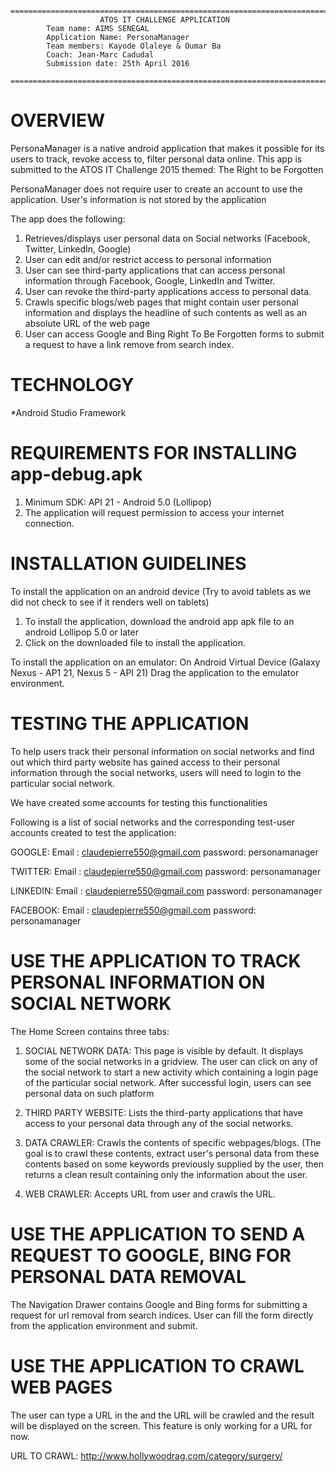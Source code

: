  		===============================================================================
                        ATOS IT CHALLENGE APPLICATION
			Team name: AIMS SENEGAL
			Application Name: PersonaManager
			Team members: Kayode Olaleye & Oumar Ba
			Coach: Jean-Marc Cadudal
			Submission date: 25th April 2016
                 ===============================================================================


OVERVIEW
===========
PersonaManager is a native android application that makes it possible for its users to track, revoke access to, filter personal data online. 
This app is submitted to the ATOS IT Challenge 2015 themed: The Right to be Forgotten

PersonaManager does not require user to create an account to use the application. User's information is not stored by the application

The app does the following:

1. Retrieves/displays user personal data on Social networks (Facebook, Twitter, LinkedIn, Google)
2. User can edit and/or restrict access to personal information
3. User can see third-party applications that can access personal information through Facebook, Google, LinkedIn and Twitter.
4. User can revoke the third-party applications access to personal data.
5. Crawls specific blogs/web pages that might contain user personal information and displays the headline of such contents as well as an absolute URL of the web page
6. User can access Google and Bing Right To Be Forgotten forms to submit a request to have a link remove from search index.

TECHNOLOGY
=======================

*Android Studio Framework

REQUIREMENTS FOR INSTALLING app-debug.apk
============================================

1. Minimum SDK: API 21 - Android 5.0 (Lollipop)
2. The application will request permission to access your internet connection.

INSTALLATION GUIDELINES
================================

To install the application on an android device (Try to avoid tablets as we did not check to see if it renders well on tablets)
1. To install the application, download the android app apk file to an android Lollipop 5.0 or later 
2. Click on the downloaded file to install the application.

To install the application on an emulator:
On Android Virtual Device (Galaxy Nexus - AP1 21, Nexus 5 - API 21)
Drag the application to the emulator environment.

TESTING THE APPLICATION
=============================

To help users track their personal information on social networks and find out which third party website has gained access to their personal information through the social networks, users will need to login to the particular social network.

We have created some accounts for testing this functionalities

Following is a list of social networks and the corresponding test-user accounts created to test the application:

GOOGLE:
Email : claudepierre550@gmail.com
password: personamanager

TWITTER:
Email : claudepierre550@gmail.com
password: personamanager

LINKEDIN:
Email : claudepierre550@gmail.com
password: personamanager

FACEBOOK:
Email : claudepierre550@gmail.com
password: personamanager

USE THE APPLICATION TO TRACK PERSONAL INFORMATION ON SOCIAL NETWORK
==========================================================================
The Home Screen contains three tabs: 

1. SOCIAL NETWORK DATA: This page is visible by default. It displays some of the social networks in a gridview. The user can click on  any of the social network to start a new activity which containing a login page of the particular social network. After successful login, users can see personal data on such platform

2. THIRD PARTY WEBSITE: Lists the third-party applications that have access to your personal data through any of the social networks.

3. DATA CRAWLER: Crawls the contents of specific webpages/blogs. (The goal is to crawl these contents, extract user's personal data from these contents based on some keywords previously supplied by the user, then returns a clean result containing only the information about the user.

4. WEB CRAWLER: Accepts URL from user and crawls the URL.

USE THE APPLICATION TO SEND A REQUEST TO GOOGLE, BING FOR PERSONAL DATA REMOVAL
==================================================================================

The Navigation Drawer contains Google and Bing forms for submitting a request for url removal from search indices.  User can fill the form directly from the application environment and submit.

USE THE APPLICATION TO CRAWL WEB PAGES
==================================================
The user can type a URL in the and the URL will be crawled and the result will be displayed on the screen.
This feature is only working for a URL for now. 

URL TO CRAWL: http://www.hollywoodrag.com/category/surgery/


